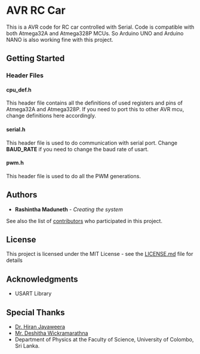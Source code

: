 # AVR RC Car

This is a AVR code for RC car controlled with Serial. Code is compatible with both Atmega32A and Atmega328P MCUs. So Arduino UNO and Arduino NANO is also working fine with this project.

## Getting Started

### Header Files

#### cpu_def.h
This header file contains all the definitions of used registers and pins of Atmega32A and Atmega328P. If you need to port this to other AVR mcu, change definitions here accordingly.

#### serial.h
This header file is used to do communication with serial port. Change **BAUD_RATE** if you need to change the baud rate of usart.

#### pwm.h
This header file is used to do all the PWM generations.

## Authors

* **Rashintha Maduneth** - *Creating the system*

See also the list of [contributors](https://github.com/pixy-avr/contributors) who participated in this project.

## License

This project is licensed under the MIT License - see the [LICENSE.md](LICENSE.md) file for details

## Acknowledgments

* USART Library

## Special Thanks

* [Dr. Hiran Jayaweera](http://science.cmb.ac.lk/physics/academic_staff/dr-hiran-h-e-jayaweera/)
* [Mr. Deshitha Wickramarathna](http://science.cmb.ac.lk/physics/academic_staff/mr-d-d-c-wickramarathna/)
* Department of Physics at the Faculty of Science, University of Colombo, Sri Lanka.
